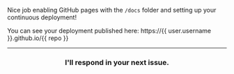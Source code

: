 Nice job enabling GitHub pages with the `/docs` folder and setting up your continuous deployment! 

You can see your deployment published here: https://{{ user.username }}.github.io/{{ repo }}

<hr>
<h3 align="center">I'll respond in your next issue.</h3>

